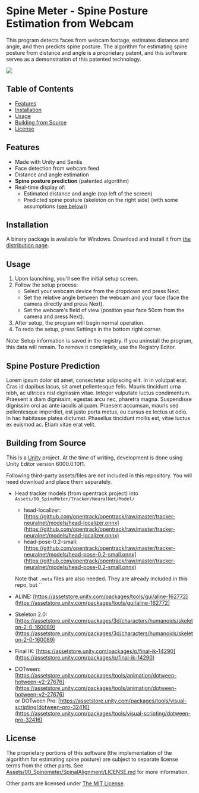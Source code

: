 ﻿# Spine Meter - Spine Posture Estimation from Webcam

This program detects faces from webcam footage, estimates distance and angle, and then predicts spine posture.  The algorithm for estimating spine posture from distance and angle is a proprietary patent, and this software serves as a demonstration of this patented technology.

![](./doc/20240511T202830.webp)

## Table of Contents

- [Features](#features)
- [Installation](#installation)
- [Usage](#usage)
- [Building from Source](#building-from-source)
- [License](#license)

## Features

- Made with Unity and Sentis
- Face detection from webcam feed
- Distance and angle estimation
- **Spine posture prediction** (patented algorithm)
- Real-time display of:
    - Estimated distance and angle (top left of the screen)
    - Predicted spine posture (skeleton on the right side) (with some assumptions ([see below](#spine-posture-prediction)))

## Installation

A binary package is available for Windows.  Download and install it from [the distribution page](https://www.get-back.jp/spine-meter).

## Usage

1. Upon launching, you'll see the initial setup screen.
2. Follow the setup process:
    - Select your webcam device from the dropdown and press Next.
    - Set the relative angle between the webcam and your face (face the camera directly and press Next).
    - Set the webcam's field of view (position your face 50cm from the camera and press Next).
3. After setup, the program will begin normal operation.
4. To redo the setup, press Settings in the bottom right corner.

Note: Setup information is saved in the registry. If you uninstall the program, this data will remain.  To remove it completely, use the Registry Editor.

## Spine Posture Prediction

Lorem ipsum dolor sit amet, consectetur adipiscing elit.
In in volutpat erat.
Cras id dapibus lacus, sit amet pellentesque felis.
Mauris tincidunt urna nibh, ac ultrices nisl dignissim vitae.
Integer vulputate luctus condimentum.
Praesent a diam dignissim, egestas arcu nec, pharetra magna.
Suspendisse dignissim orci ac ante iaculis aliquam.
Praesent accumsan, mauris sed pellentesque imperdiet, est justo porta metus, eu cursus ex lectus ut odio.
In hac habitasse platea dictumst.
Phasellus tincidunt mollis est, vitae luctus ex euismod ac.
Etiam vitae erat velit.

## Building from Source

This is a [Unity](https://unity.com/) project.  At the time of writing, development is done using Unity Editor version 6000.0.10f1.

Following third-party assets/files are not included in this repository.  You will need download and place them separately.

- Head tracker models (from opentrack project) into `Assets/00_SpineMeter/Tracker/NeuralNet/Model/`
    - head-localizer: [https://github.com/opentrack/opentrack/raw/master/tracker-neuralnet/models/head-localizer.onnx](https://github.com/opentrack/opentrack/raw/master/tracker-neuralnet/models/head-localizer.onnx)
    - head-pose-0.2-small: [https://github.com/opentrack/opentrack/raw/master/tracker-neuralnet/models/head-pose-0.2-small.onnx](https://github.com/opentrack/opentrack/raw/master/tracker-neuralnet/models/head-pose-0.2-small.onnx)

  Note that `.meta` files are also needed.  They are already included in this repo, but ``

- ALINE: [https://assetstore.unity.com/packages/tools/gui/aline-162772](https://assetstore.unity.com/packages/tools/gui/aline-162772)

- Skeleton 2.0: [https://assetstore.unity.com/packages/3d/characters/humanoids/skeleton-2-0-160089](https://assetstore.unity.com/packages/3d/characters/humanoids/skeleton-2-0-160089)

- Final IK: [https://assetstore.unity.com/packages/p/final-ik-14290](https://assetstore.unity.com/packages/p/final-ik-14290)

- DOTween: [https://assetstore.unity.com/packages/tools/animation/dotween-hotween-v2-27676](https://assetstore.unity.com/packages/tools/animation/dotween-hotween-v2-27676)<br/>
  or DOTween Pro: [https://assetstore.unity.com/packages/tools/visual-scripting/dotween-pro-32416](https://assetstore.unity.com/packages/tools/visual-scripting/dotween-pro-32416)


## License

The proprietary portions of this software (the implementation of the algorithm for estimating spine posture) are subject to separate license terms from the other parts.  See [Assets/00_Spinometer/SpinalAlignment/LICENSE.md](Assets/00_Spinometer/SpinalAlignment/LICENSE.md) for more information.

Other parts are licensed under [The MIT License](https://opensource.org/license/MIT).
